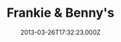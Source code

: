 ---
date: 2013-03-26T17:32:23.000Z
title: Frankie & Benny's
latitude: 52.05338773826414
longitude: 1.1506462097167969
category: checkin
---